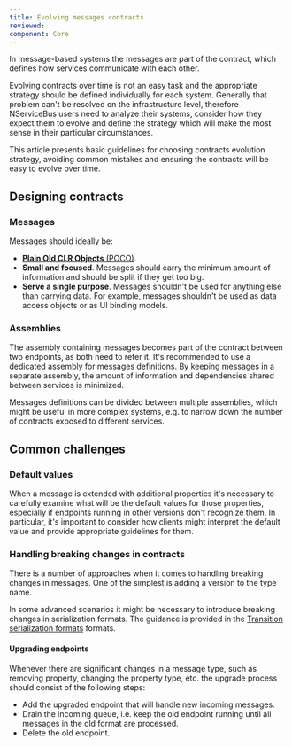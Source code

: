 ```yaml
---
title: Evolving messages contracts
reviewed: 
component: Core
---
```


In message-based systems the messages are part of the contract, which defines how services communicate with each other.

Evolving contracts over time is not an easy task and the appropriate strategy should be defined individually for each system. Generally that problem can't be resolved on the infrastructure level, therefore NServiceBus users need to analyze their systems, consider how they expect them to evolve and define the strategy which will make the most sense in their particular circumstances.

This article presents basic guidelines for choosing contracts evolution strategy, avoiding common mistakes and ensuring the contracts will be easy to evolve over time.


## Designing contracts


### Messages

Messages should ideally be:

- [**Plain Old CLR Objects** (POCO)](https://en.wikipedia.org/wiki/Plain_Old_CLR_Object).
- **Small and focused**. Messages should carry the minimum amount of information and should be split if they get too big.
- **Serve a single purpose**. Messages shouldn't be used for anything else than carrying data. For example, messages shouldn't be used as data access objects or as UI binding models.


### Assemblies

The assembly containing messages becomes part of the contract between two endpoints, as both need to refer it. It's recommended to use a dedicated assembly for messages definitions. By keeping messages in a separate assembly, the amount of information and dependencies shared between services is minimized. 

Messages definitions can be divided between multiple assemblies, which might be useful in more complex systems, e.g. to narrow down the number of contracts exposed to different services.


## Common challenges


### Default values

When a message is extended with additional properties it's necessary to carefully examine what will be the default values for those properties, especially if endpoints running in other versions don't recognize them. In particular, it's important to consider how clients might interpret the default value and provide appropriate guidelines for them.


### Handling breaking changes in contracts

There is a number of approaches when it comes to handling breaking changes in messages. One of the simplest is adding a version to the type name.

In some advanced scenarios it might be necessary to introduce breaking changes in serialization formats. The guidance is provided in the [Transition serialization formats](/samples/serializers/transitioning-formats/) formats.


#### Upgrading endpoints

Whenever there are significant changes in a message type, such as removing property, changing the property type, etc. the upgrade process should consist of the following steps:
- Add the upgraded endpoint that will handle new incoming messages.
- Drain the incoming queue, i.e. keep the old endpoint running until all messages in the old format are processed.
- Delete the old endpoint.

